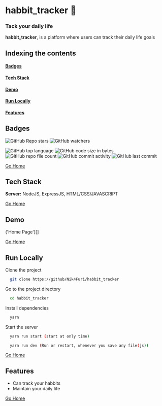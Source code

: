 # <h1 id="habbit_tracker"> habbit_tracker 🚀 </h1>
### Tack your daily life
**habbit_tracker**, is a platform where users can track their daily life goals

## Indexing the contents
####   <p><a href="#badges" >Badges</a></p>
####   <p><a href="#stack" >Tech Stack</a></p>
####   <p><a href="#demo" >Demo</a></p>
####   <p><a href="#runLocally" >Run Locally</a></p>
####   <p><a href="#features" >Features</a></p>

## <h2 id="badges" >Badges </h2>


![GitHub Repo stars](https://img.shields.io/github/stars/Nik4Furi/habbit_tracker?style=social) ![GitHub watchers](https://img.shields.io/github/watchers/Nik4Furi/habbit_tracker?style=social)

![GitHub top language](https://img.shields.io/github/languages/top/Nik4Furi/habbit_tracker)   ![GitHub code size in bytes](https://img.shields.io/github/languages/code-size/Nik4Furi/habbit_tracker?style=flat-square) ![GitHub repo file count](https://img.shields.io/github/directory-file-count/Nik4Furi/habbit_tracker) 
![GitHub commit activity](https://img.shields.io/github/commit-activity/m/Nik4Furi/habbit_tracker)   ![GitHub last commit](https://img.shields.io/github/last-commit/Nik4Furi/habbit_tracker)


<a href="#habbit_tracker">Go Home </a>


## <h2 id="stack" >Tech Stack </h2>


**Server:** NodeJS, ExpressJS, HTML/CSS/JAVASCRIPT

<a href="#habbit_tracker">Go Home </a>


## <h2 id="demo" >Demo </h2>

('Home Page')[]

<a href="#habbit_tracker">Go Home </a>



## <h2 id="runLocally" >Run Locally </h2>

Clone the project

```bash
  git clone https://github/Nik4Furi/habbit_tracker
```

Go to the project directory

```bash
  cd habbit_tracker
```
Install dependencies

```bash
  yarn
```

Start the server

```bash
  yarn run start (start at only time)

  yarn run dev (Run or restart, whenever you save any file(js))
```

<a href="#habbit_tracker">Go Home </a>



## <h2 id="features">Features </h2>

- Can track your habbits
- Maintain your daily life


<a href="#habbit_tracker">Go Home </a>
